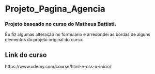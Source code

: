 # Projeto_Pagina_Agencia

<h3>Projeto baseado no curso do Matheus Battisti.</h3>
<p>Eu fiz algumas alteração no formulário e arredondei as bordas de alguns elementos do projeto original do curso.</p>

<h2>Link do curso</h2>
https://www.udemy.com/course/html-e-css-o-inicio/
